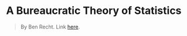 # A Bureaucratic Theory of Statistics

> By Ben Recht. Link [here](https://arxiv.org/pdf/2501.03457). 

